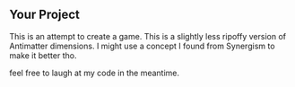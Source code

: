 Your Project
------------
This is an attempt to create a game. This is a slightly less ripoffy version of Antimatter dimensions. I might use a concept I found from Synergism to make it better tho. 

feel free to laugh at my code in the meantime. 
